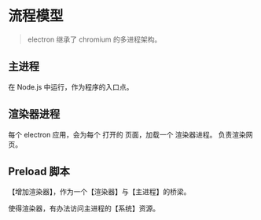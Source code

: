 # 流程模型

> electron 继承了 chromium 的多进程架构。

## 主进程

在 Node.js 中运行，作为程序的入口点。


## 渲染器进程

每个 electron 应用，会为每个 打开的 页面，加载一个 渲染器进程。
负责渲染网页。


## Preload 脚本

【增加渲染器】，作为一个【渲染器】与【主进程】的桥梁。

使得渲染器，有办法访问主进程的【系统】资源。
